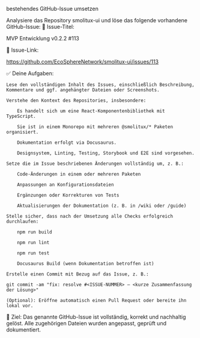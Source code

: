 bestehendes GitHub-Issue umsetzen

Analysiere das Repository smolitux-ui und löse das folgende vorhandene GitHub-Issue:
🎯 Issue-Titel:

MVP Entwicklung v0.2.2 #113

🔗 Issue-Link:

https://github.com/EcoSphereNetwork/smolitux-ui/issues/113

✅ Deine Aufgaben:

    Lese den vollständigen Inhalt des Issues, einschließlich Beschreibung, Kommentare und ggf. angehängter Dateien oder Screenshots.

    Verstehe den Kontext des Repositories, insbesondere:

        Es handelt sich um eine React-Komponentenbibliothek mit TypeScript.

        Sie ist in einem Monorepo mit mehreren @smolitux/* Paketen organisiert.

        Dokumentation erfolgt via Docusaurus.

        Designsystem, Linting, Testing, Storybook und E2E sind vorgesehen.

    Setze die im Issue beschriebenen Änderungen vollständig um, z. B.:

        Code-Änderungen in einem oder mehreren Paketen

        Anpassungen an Konfigurationsdateien

        Ergänzungen oder Korrekturen von Tests

        Aktualisierungen der Dokumentation (z. B. in /wiki oder /guide)

    Stelle sicher, dass nach der Umsetzung alle Checks erfolgreich durchlaufen:

        npm run build

        npm run lint

        npm run test

        Docusaurus Build (wenn Dokumentation betroffen ist)

    Erstelle einen Commit mit Bezug auf das Issue, z. B.:

    git commit -am "fix: resolve #<ISSUE-NUMMER> – <kurze Zusammenfassung der Lösung>"

    (Optional): Eröffne automatisch einen Pull Request oder bereite ihn lokal vor.

📌 Ziel:
Das genannte GitHub-Issue ist vollständig, korrekt und nachhaltig gelöst. Alle zugehörigen Dateien wurden angepasst, geprüft und dokumentiert.
